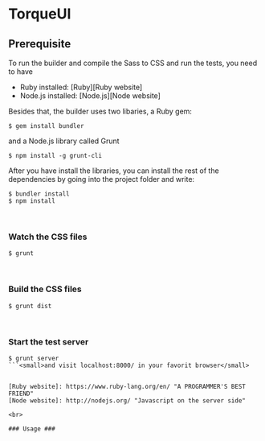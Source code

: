 # TorqueUI 

## Prerequisite ##
To run the builder and compile the Sass to CSS and run the tests, you need to have 
* Ruby installed: [Ruby][Ruby website]
* Node.js installed: [Node.js][Node website]

Besides that, the builder uses two libaries, a Ruby gem:
```
$ gem install bundler
```
and a Node.js library called Grunt
```
$ npm install -g grunt-cli
```

After you have install the libraries, you can install the rest of the dependencies by going into the project folder and write:
```
$ bundler install
$ npm install
```  
<br> 

### Watch the CSS files ###
```
$ grunt
```

<br> 

### Build the CSS files ###
```
$ grunt dist
```

<br> 

### Start the test server ###
```
$ grunt server
```<small>and visit localhost:8000/ in your favorit browser</small>


[Ruby website]: https://www.ruby-lang.org/en/ "A PROGRAMMER'S BEST FRIEND"
[Node website]: http://nodejs.org/ "Javascript on the server side"

<br>

### Usage ###
```
<!-- TorqueUI -->
<link rel="stylesheet" href="/assets/css/framework.min.css">
<link rel="stylesheet" href="/assets/css/theme.min.css">
<link rel="stylesheet" href="/assets/css/print.min.css" media="print">

<!--[if lte IE 9]>
<link rel="stylesheet" href="/assets/css/ie.min.css">
<![endif]-->

<!-- Font Awesome -->
<link rel="stylesheet" href="https://maxcdn.bootstrapcdn.com/font-awesome/4.4.0/css/font-awesome.min.css">

<!-- Custom Javascript -->
<script src="https://cdnjs.cloudflare.com/ajax/libs/jquery/2.1.4/jquery.min.js"></script>
<script src="/assets/js/framework.min.js"></script>
```
